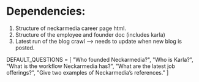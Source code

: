 # Dependencies:

1. Structure of neckarmedia career page html.
2. Structure of the employee and founder doc (includes karla)
3. Latest run of the blog crawl --> needs to update when new blog is posted.  

DEFAULT_QUESTIONS = [
    "Who founded Neckarmedia?",
    "Who is Karla?",
    "What is the workflow Neckarmedia has?",
    "What are the latest job offerings?",
    "Give two examples of Neckarmedia’s references."
]